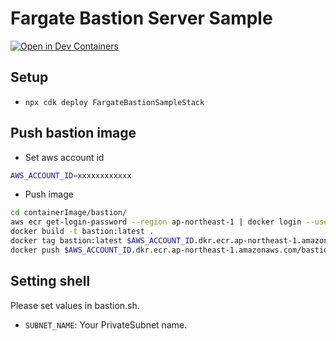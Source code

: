# Fargate Bastion Server Sample

[![Open in Dev Containers](https://img.shields.io/static/v1?label=Dev%20Containers&message=Open&color=blue&logo=visualstudiocode)](https://vscode.dev/redirect?url=vscode://ms-vscode-remote.remote-containers/cloneInVolume?url=https://github.com/kaito01234/sample-fargate-bastion)

## Setup

- `npx cdk deploy FargateBastionSampleStack`

## Push bastion image

- Set aws account id

```bash
AWS_ACCOUNT_ID=xxxxxxxxxxxx
```

- Push image

```bash
cd containerImage/bastion/
aws ecr get-login-password --region ap-northeast-1 | docker login --username AWS --password-stdin $AWS_ACCOUNT_ID.dkr.ecr.ap-northeast-1.amazonaws.com
docker build -t bastion:latest .
docker tag bastion:latest $AWS_ACCOUNT_ID.dkr.ecr.ap-northeast-1.amazonaws.com/bastion:latest
docker push $AWS_ACCOUNT_ID.dkr.ecr.ap-northeast-1.amazonaws.com/bastion:latest
```

## Setting shell

Please set values in bastion.sh.

- `SUBNET_NAME`: Your PrivateSubnet name.
